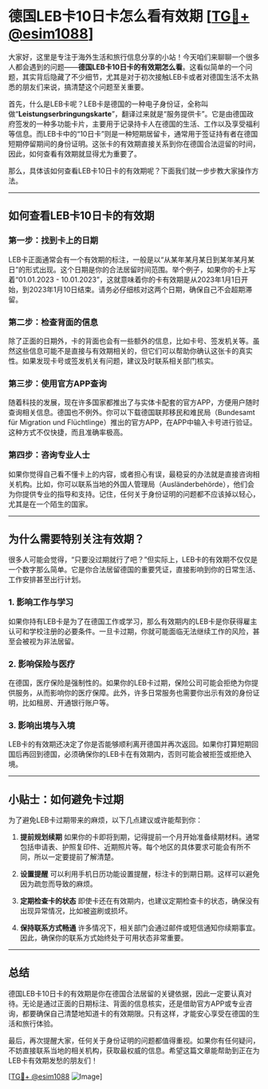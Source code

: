 # 德国LEB卡10日卡怎么看有效期 [[TG💪+ @esim1088](https://t.me/s/esim1088)]

大家好，这里是专注于海外生活和旅行信息分享的小站！今天咱们来聊聊一个很多人都会遇到的问题——**德国LEB卡10日卡的有效期怎么看**。这看似简单的一个问题，其实背后隐藏了不少细节，尤其是对于初次接触LEB卡或者对德国生活不太熟悉的朋友们来说，搞清楚这个问题至关重要。

首先，什么是LEB卡呢？LEB卡是德国的一种电子身份证，全称叫做“**Leistungserbringungskarte**”，翻译过来就是“服务提供卡”。它是由德国政府签发的一种多功能卡片，主要用于记录持卡人在德国的生活、工作以及享受福利等信息。而LEB卡中的“10日卡”则是一种短期居留卡，通常用于签证持有者在德国短期停留期间的身份证明。这张卡的有效期直接关系到你在德国合法逗留的时间，因此，如何查看有效期就显得尤为重要了。

那么，具体该如何查看LEB卡10日卡的有效期呢？下面我们就一步步教大家操作方法。

---

## **如何查看LEB卡10日卡的有效期**

### **第一步：找到卡上的日期**
LEB卡正面通常会有一个有效期的标注，一般是以“从某年某月某日到某年某月某日”的形式出现。这个日期是你的合法居留时间范围。举个例子，如果你的卡上写着“01.01.2023 - 10.01.2023”，这就意味着你的卡有效期是从2023年1月1日开始，到2023年1月10日结束。请务必仔细核对这两个日期，确保自己不会超期滞留。

### **第二步：检查背面的信息**
除了正面的日期外，卡的背面也会有一些额外的信息，比如卡号、签发机关等。虽然这些信息可能不是直接与有效期相关的，但它们可以帮助你确认这张卡的真实性。如果发现卡号或签发机关有问题，建议及时联系相关部门核实。

### **第三步：使用官方APP查询**
随着科技的发展，现在许多国家都推出了与实体卡配套的官方APP，方便用户随时查询相关信息。德国也不例外。你可以下载德国联邦移民和难民局（Bundesamt für Migration und Flüchtlinge）推出的官方APP，在APP中输入卡号进行验证。这种方式不仅快捷，而且准确率极高。

### **第四步：咨询专业人士**
如果你觉得自己看不懂卡上的内容，或者担心有误，最稳妥的办法就是直接咨询相关机构。比如，你可以联系当地的外国人管理局（Ausländerbehörde），他们会为你提供专业的指导和支持。记住，任何关于身份证明的问题都不应该掉以轻心，尤其是在一个陌生的国家。

---

## **为什么需要特别关注有效期？**

很多人可能会觉得，“只要没过期就行了吧？”但实际上，LEB卡的有效期不仅仅是一个数字那么简单。它是你合法居留德国的重要凭证，直接影响到你的日常生活、工作安排甚至出行计划。

### **1. 影响工作与学习**
如果你持有LEB卡是为了在德国工作或学习，那么有效期内的LEB卡是你获得雇主认可和学校注册的必要条件。一旦卡过期，你就可能面临无法继续工作的风险，甚至会被视为非法居留。

### **2. 影响保险与医疗**
在德国，医疗保险是强制性的。如果你的LEB卡过期，保险公司可能会拒绝为你提供服务，从而影响你的医疗保障。此外，许多日常服务也需要你出示有效的身份证明，比如租房、开通银行账户等。

### **3. 影响出境与入境**
LEB卡的有效期还决定了你是否能够顺利离开德国并再次返回。如果你打算短期回国后再回到德国，必须确保你的LEB卡在有效期内，否则可能会被拒签或拒绝入境。

---

## **小贴士：如何避免卡过期**

为了避免LEB卡过期带来的麻烦，以下几点建议或许能帮到你：

1. **提前规划续期**
   如果你的卡即将到期，记得提前一个月开始准备续期材料。通常包括申请表、护照复印件、近期照片等。每个地区的具体要求可能会有所不同，所以一定要提前了解清楚。

2. **设置提醒**
   可以利用手机日历功能设置提醒，标注卡的到期日期。这样可以避免因为疏忽而导致的麻烦。

3. **定期检查卡的状态**
   即使卡还在有效期内，也建议定期检查卡的状态，确保没有出现异常情况，比如被盗刷或损坏。

4. **保持联系方式畅通**
   许多情况下，相关部门会通过邮件或短信通知你续期事宜。因此，确保你的联系方式始终处于可用状态非常重要。

---

## **总结**

德国LEB卡10日卡的有效期是你在德国合法居留的关键依据，因此一定要认真对待。无论是通过正面的日期标注、背面的信息核实，还是借助官方APP或专业咨询，都要确保自己清楚地知道卡的有效期限。只有这样，才能安心享受在德国的生活和旅行体验。

最后，再次提醒大家，任何关于身份证明的问题都值得重视。如果你有任何疑问，不妨直接联系当地的相关机构，获取最权威的信息。希望这篇文章能帮助到正在为LEB卡有效期发愁的朋友们！

[[TG💪+ @esim1088](https://t.me/s/esim1088) ![Image](https://i.postimg.cc/4NQfJmqS/Snipaste-2025-05-13-00-14-12.png)]